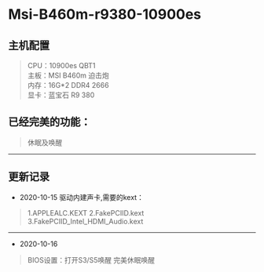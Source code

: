 # Msi-B460m-r9380-10900es

## 主机配置
> CPU：10900es QBT1 <br>
> 主板：MSI B460m 迫击炮 <br>
> 内存：16G*2 DDR4 2666 <br>
> 显卡：蓝宝石 R9 380 <br>
## 已经完美的功能：
> 休眠及唤醒 <br>
*****
## 更新记录
* 2020-10-15
驱动内建声卡,需要的kext：
> 1.APPLEALC.KEXT
> 2.FakePCIID.kext  
> 3.FakePCIID_Intel_HDMI_Audio.kext 

-----------------------
* 2020-10-16

> BIOS设置：打开S3/S5唤醒 完美休眠唤醒
